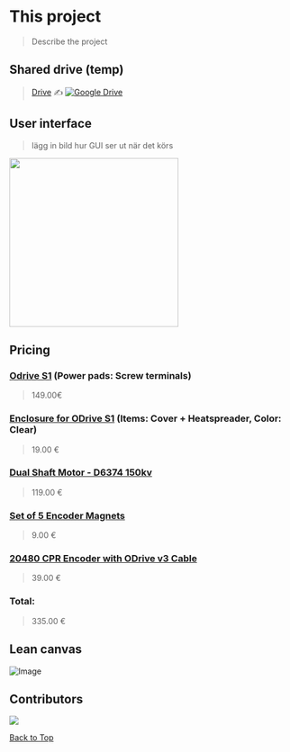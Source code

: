 # This project  
> Describe the project


## Shared drive (temp)
> [Drive](https://drive.google.com/drive/folders/1GKdPG60LBvru-e2fMha9NIqRZFCKdvjO) ✍️
> [![Google Drive](https://img.shields.io/badge/Google%20Drive-4285F4?logo=googledrive&logoColor=fff)](#https://drive.google.com/drive/folders/1GKdPG60LBvru-e2fMha9NIqRZFCKdvjO)


## User interface
> lägg in bild hur GUI ser ut när det körs


<img src="https://github.com/user-attachments/assets/c56ddde1-fa4f-4886-80c4-147ab2e72057" width="300" height="300" />



## Pricing 
### [Odrive S1](https://eu.odriverobotics.com/shop/odrive-s1) (Power pads: Screw terminals)
> 149.00€


### [Enclosure for ODrive S1](https://eu.odriverobotics.com/shop/enclosure-for-odrive-s1) (Items: Cover + Heatspreader, Color: Clear)
> 19.00 €

### [Dual Shaft Motor - D6374 150kv](https://eu.odriverobotics.com/shop/odrive-custom-motor-d6374-150kv)
> 119.00 €

### [Set of 5 Encoder Magnets](https://eu.odriverobotics.com/shop/set-of-5-encoder-magnets)
> 9.00 €

### [20480 CPR Encoder with ODrive v3 Cable](https://odriverobotics.com/shop/20480-cpr-encoder-with-odrive-cable)
> 39.00 €

### Total:
> 335.00 €


## Lean canvas
![Image](https://github.com/user-attachments/assets/80127c9e-17d7-412f-a379-abc8f2e61ad0)



## Contributors

<a href="https://github.com/HugoPersson01/Project-Course-2-KTH-Digital-Training-Equipment/graphs/contributors">
  <img src="https://contrib.rocks/image?repo=HugoPersson01/Project-Course-2-KTH-Digital-Training-Equipment" />
</a>

[Back to Top](#This-project)




